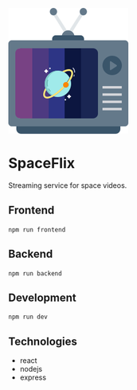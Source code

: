 ![SpaceFlix](https://github.com/renanpupin/spaceflix/raw/master/frontend/src/assets/logo.png)

# SpaceFlix

Streaming service for space videos.

## Frontend
````
npm run frontend
````

## Backend
````
npm run backend
````

## Development
````
npm run dev
````

## Technologies
- react
- nodejs
- express
